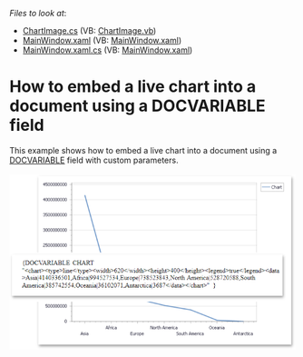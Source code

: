 <!-- default file list -->
*Files to look at*:

* [ChartImage.cs](./CS/RichEdit_InsertChart/ChartImage.cs) (VB: [ChartImage.vb](./VB/RichEdit_InsertChart/ChartImage.vb))
* [MainWindow.xaml](./CS/RichEdit_InsertChart/MainWindow.xaml) (VB: [MainWindow.xaml](./VB/RichEdit_InsertChart/MainWindow.xaml))
* [MainWindow.xaml.cs](./CS/RichEdit_InsertChart/MainWindow.xaml.cs) (VB: [MainWindow.xaml](./VB/RichEdit_InsertChart/MainWindow.xaml))
<!-- default file list end -->
# How to embed a live chart into a document using a DOCVARIABLE field


<p>This example shows how to embed a live chart into a document using a <a href="http://documentation.devexpress.com/#WindowsForms/CustomDocument9721"><u>DOCVARIABLE</u></a> field with custom parameters.<br /><br /><img src="https://raw.githubusercontent.com/DevExpress-Examples/how-to-embed-a-live-chart-into-a-document-using-a-docvariable-field-e3914/14.1.3+/media/d0468155-e2b4-11e4-80bf-00155d62480c.png"></p>

<br/>


